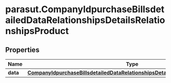 # parasut.CompanyIdpurchaseBillsdetailedDataRelationshipsDetailsRelationshipsProduct

## Properties
Name | Type | Description | Notes
------------ | ------------- | ------------- | -------------
**data** | [**CompanyIdpurchaseBillsdetailedDataRelationshipsDetailsRelationshipsProductData**](CompanyIdpurchaseBillsdetailedDataRelationshipsDetailsRelationshipsProductData.md) |  | [optional] 


